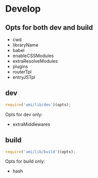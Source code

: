 # Develop

## Opts for both dev and build

* cwd
* libraryName
* babel
* enableCSSModules
* extraResolveModules
* plugins
* routerTpl
* entryJSTpl

## dev

```js
require('umi/lib/dev')(opts);
```

Opts for dev only:

* extraMiddlewares

## build

```js
require('umi/lib/build')(opts);
```

Opts for build only:

* hash
